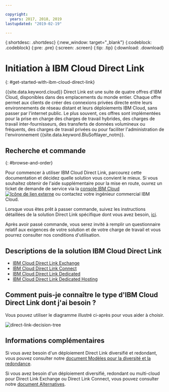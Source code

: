 ```yaml
---

copyright:
  years: 2017, 2018, 2019
lastupdated: "2019-02-19"

---
```


{:shortdesc: .shortdesc}
{:new_window: target="_blank"}
{:codeblock: .codeblock}
{:pre: .pre}
{:screen: .screen}
{:tip: .tip}
{:download: .download}

# Initiation à IBM Cloud Direct Link
{: #get-started-with-ibm-cloud-direct-link}

{{site.data.keyword.cloud}} Direct Link est une suite de quatre offres d'IBM Cloud, disponibles dans des emplacements du monde entier. Chaque offre permet aux clients de créer des connexions privées directe entre leurs environnements de réseau distant et leurs déploiements IBM Cloud, sans passer par l'internet public. Le plus souvent, ces offres sont implémentées pour la prise en charge des charges de travail hybrides, des charges de travail inter-fournisseurs, des transferts de données volumineux ou fréquents, des charges de travail privées ou pour faciliter l'administration de l'environnement {{site.data.keyword.BluSoftlayer_notm}}.

## Recherche et commande
{: #browse-and-order}

Pour commencer à utiliser IBM Cloud Direct Link, parcourez cette documentation et décidez quelle solution vous convient le mieux. Si vous souhaitez obtenir de l'aide supplémentaire pour la mise en route, ouvrez un ticket de demande de service via la [console IBM Cloud ![Icône de lien externe](../../icons/launch-glyph.svg "Icône de lien externe")]( https://control.bluemix.net/support/unifiedConsole/tickets/add) ou contactez votre ingénieur commercial IBM Cloud.

Lorsque vous êtes prêt à passer commande, suivez les instructions détaillées de la solution Direct Link spécifique dont vous avez besoin, [ici](/docs/infrastructure/direct-link?topic=direct-link-order-ibm-cloud-direct-link). 

Après avoir passé commande, vous serez invité à remplir un questionnaire relatif aux exigences de votre solution et de votre charge de travail et vous pourrez consulter nos conditions d'utilisation. 

## Descriptions de la solution IBM Cloud Direct Link

 * [IBM Cloud Direct Link Exchange](/docs/infrastructure/direct-link?topic=direct-link-the-ibm-cloud-direct-link-exchange-solution)
 * [IBM Cloud Direct Link Connect](/docs/infrastructure/direct-link?topic=direct-link-the-ibm-cloud-direct-link-connect-solution)
 * [IBM Cloud Direct Link Dedicated](/docs/infrastructure/direct-link?topic=direct-link-the-ibm-cloud-direct-link-dedicated-solution)
 * [IBM Cloud Direct Link Dedicated Hosting](/docs/infrastructure/direct-link?topic=direct-link-the-ibm-cloud-direct-link-dedicated-hosting-solution)


## Comment puis-je connaître le type d'IBM Cloud Direct Link dont j'ai besoin ?

Vous pouvez utiliser le diagramme illustré ci-après pour vous aider à choisir.

![direct-link-decision-tree](/images/direct-link-decision-tree.png)

## Informations complémentaires

Si vous avez besoin d'un déploiement Direct Link diversifié et redondant, vous pouvez consulter notre [document Modèles pour la diversité et la redondance](/docs/infrastructure/direct-link?topic=direct-link-models-for-diversity-and-redundancy-in-direct-link). 

Si vous avez besoin d'un déploiement diversifié, redondant ou multi-cloud pour Direct Link Exchange ou Direct Link Connect, vous pouvez consulter notre [document Alternatives](/docs/infrastructure/direct-link?topic=direct-link-alternatives-for-your-ibm-cloud-direct-link-deployment). 

